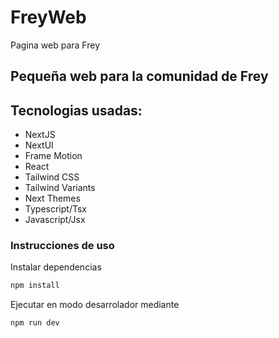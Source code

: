 # FreyWeb
Pagina web para Frey

## Pequeña web para la comunidad de Frey

## Tecnologias usadas:
- NextJS
- NextUI
- Frame Motion
- React
- Tailwind CSS
- Tailwind Variants
- Next Themes
- Typescript/Tsx
- Javascript/Jsx

### Instrucciones de uso

Instalar dependencias

```bash
npm install
```

Ejecutar en modo desarrolador mediante

```bash
npm run dev
```